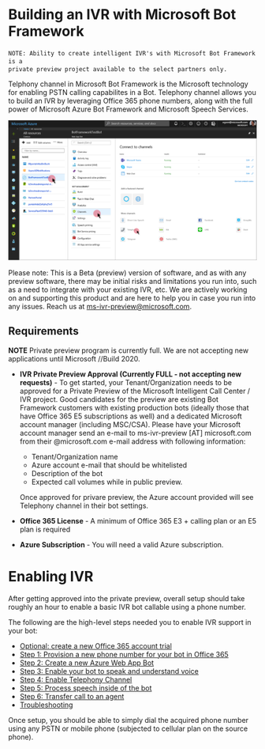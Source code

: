 # Building an IVR with Microsoft Bot Framework 


```
NOTE: Ability to create intelligent IVR's with Microsoft Bot Framework is a 
private preview project available to the select partners only.
```

Telphony channel in Microsoft Bot Framework is the Microsoft technology for enabling PSTN calling capabilites in a Bot. Telephony channel allows you to build an IVR by leveraging Office 365 phone numbers, along with the full power of Microsoft Azure Bot Framework and Microsoft Speech Services.

 ![](images/telephonychannel.png)

Please note:  This is a Beta (preview) version of software, and as with any preview software, there may be initial risks and limitations you run into, such as a need to integrate with your existing IVR, etc.  We are actively working on and supporting this product and are here to help you in case you run into any issues.  Reach us at ms-ivr-preview@microsoft.com.  

## Requirements

**NOTE** Private preview program is currently full. We are not accepting new applications until Microsoft //Build 2020.

* **IVR Private Preview Approval (Currently FULL - not accepting new requests)** - To get started, your Tenant/Organization needs to be approved for a Private Preview of the Microsoft Intelligent Call Center / IVR project.  Good candidates for the preview are existing Bot Framework customers with existing production bots (ideally those that have Office 365 E5 subscriptions as well) and a dedicated Microsoft account manager (including MSC/CSA). Please have your Microsoft account manager send an e-mail to ms-ivr-preview [AT] microsoft.com from their @microsoft.com e-mail address with following information:
  * Tenant/Organization name
  * Azure account e-mail that should be whitelisted
  * Description of the bot
  * Expected call volumes while in public preview.
  
  Once approved for privare preview, the Azure account provided will see Telephony channel in their bot settings. 
* **Office 365 License** - A minimum of Office 365 E3 + calling plan or an E5 plan is required 
* **Azure Subscription** - You will need a valid Azure subscription.

# Enabling IVR 

After getting approved into the private preview, overall setup should take roughly an hour to enable a basic IVR bot callable using a phone number.

The following are the high-level steps needed you to enable IVR support in your bot:

* [Optional: create a new Office 365 account trial](CreateOfficeTrial.md)
* [Step 1: Provision a new phone number for your bot in Office 365](AcquirePhoneNumber.md)
* [Step 2: Create a new Azure Web App Bot](CreateBot.md)
* [Step 3: Enable your bot to speak and understand voice](CreateSpeechResource.md)
* [Step 4: Enable Telephony Channel](EnableTelephony.md)
* [Step 5: Process speech inside of the bot](ProcessSpeechInBotCode.md)
* [Step 6: Transfer call to an agent](TransferCallOut.md)
* [Troubleshooting](TroubleshootingTelephonyBot.md)

Once setup, you should be able to simply dial the acquired phone number using any PSTN or mobile phone (subjected to cellular plan on the source phone).
